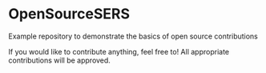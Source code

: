 # OpenSourceSERS
Example repository to demonstrate the basics of open source contributions

If you would like to contribute anything, feel free to! All appropriate contributions will be approved.
